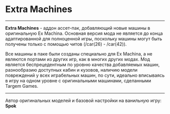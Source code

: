 # Extra Machines

---

**Extra Machines** - аддон ассет-пак, добавляющий новые машины в оригинальную Ex Machina. Основная версия мода не является до конца адаптированной для полноценной игры, поскольку машины могут быть получены только с помощью читов (/car(26) - /car(42)).

Все машины в паке были созданы специально для Ex Machina, а не являются портами из других игр, как в многих других модах. Мод является беспрецедентным по уровню качества добавляемых машин, разнообразию доступных кабин и кузовов, наличию модели повреждений у всех играбельных машин, по сути, идеально вписываясь в игру на одном уровне с оригинальными машинами, сделанными Targem Games.

---

Автор оригинальных моделей и базовой настройки на ванильную игру: **Spok**